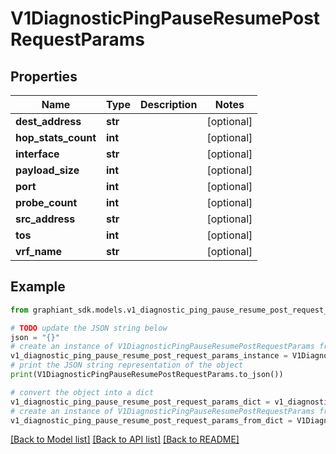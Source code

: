 # V1DiagnosticPingPauseResumePostRequestParams


## Properties

Name | Type | Description | Notes
------------ | ------------- | ------------- | -------------
**dest_address** | **str** |  | [optional] 
**hop_stats_count** | **int** |  | [optional] 
**interface** | **str** |  | [optional] 
**payload_size** | **int** |  | [optional] 
**port** | **int** |  | [optional] 
**probe_count** | **int** |  | [optional] 
**src_address** | **str** |  | [optional] 
**tos** | **int** |  | [optional] 
**vrf_name** | **str** |  | [optional] 

## Example

```python
from graphiant_sdk.models.v1_diagnostic_ping_pause_resume_post_request_params import V1DiagnosticPingPauseResumePostRequestParams

# TODO update the JSON string below
json = "{}"
# create an instance of V1DiagnosticPingPauseResumePostRequestParams from a JSON string
v1_diagnostic_ping_pause_resume_post_request_params_instance = V1DiagnosticPingPauseResumePostRequestParams.from_json(json)
# print the JSON string representation of the object
print(V1DiagnosticPingPauseResumePostRequestParams.to_json())

# convert the object into a dict
v1_diagnostic_ping_pause_resume_post_request_params_dict = v1_diagnostic_ping_pause_resume_post_request_params_instance.to_dict()
# create an instance of V1DiagnosticPingPauseResumePostRequestParams from a dict
v1_diagnostic_ping_pause_resume_post_request_params_from_dict = V1DiagnosticPingPauseResumePostRequestParams.from_dict(v1_diagnostic_ping_pause_resume_post_request_params_dict)
```
[[Back to Model list]](../README.md#documentation-for-models) [[Back to API list]](../README.md#documentation-for-api-endpoints) [[Back to README]](../README.md)


